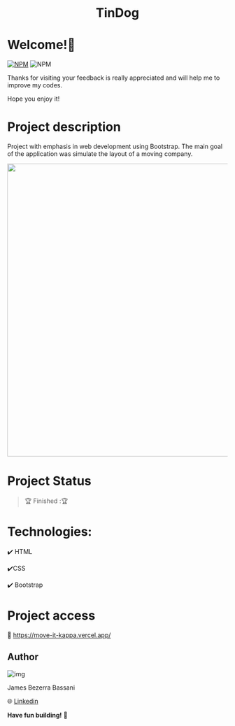 
  
  <h1  align=center>  TinDog </h1>

# Welcome!👋

[![NPM](https://img.shields.io/npm/l/react)](https://github.com/Jheimys/Electronic_battery/blob/master/LICENCE)
![NPM](https://img.shields.io/website?url=https%3A%2F%2Fgithub.com%2FJheimys%2FOrgano_II%2Fedit%2Fmaster%2FREADME.m)

Thanks for visiting your feedback is really appreciated and will help me to improve my codes. 

Hope you enjoy it!


# Project description
Project with emphasis in web development using Bootstrap. The main goal of the application was simulate the layout of a moving company. 

  <p align=center>
    <image width="670" heigth="570" src='https://github.com/Jheimys/assets/blob/master/tindog.png'>
  </p>

# Project Status

> :trophy: Finished ::trophy:

# Technologies:

:heavy_check_mark: HTML

:heavy_check_mark:CSS

:heavy_check_mark: Bootstrap

# Project access

:link: https://move-it-kappa.vercel.app/

## Author

![img](https://github.com/Jheimys.png?size=100)

James Bezerra Bassani

:globe_with_meridians: [Linkedin](https://www.linkedin.com/in/jheimys/)

**Have fun building!** 🚀

